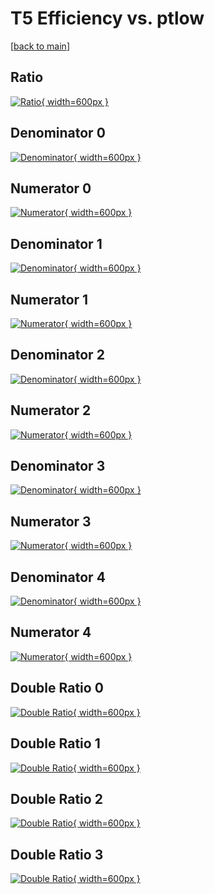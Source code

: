 # T5 Efficiency vs. ptlow

[[back to main](./)]



## Ratio

[![Ratio](../mtv/var/T5_base_13_-1_eff_ptlow.png){ width=600px }](../mtv/var/T5_base_13_-1_eff_ptlow.pdf)

## Denominator 0

[![Denominator](../mtv/den/T5_base_13_-1_eff_ptlow_den0.png){ width=600px }](../mtv/den/T5_base_13_-1_eff_ptlow_den0.pdf)

## Numerator 0

[![Numerator](../mtv/num/T5_base_13_-1_eff_ptlow_num0.png){ width=600px }](../mtv/num/T5_base_13_-1_eff_ptlow_num0.pdf)

## Denominator 1

[![Denominator](../mtv/den/T5_base_13_-1_eff_ptlow_den1.png){ width=600px }](../mtv/den/T5_base_13_-1_eff_ptlow_den1.pdf)

## Numerator 1

[![Numerator](../mtv/num/T5_base_13_-1_eff_ptlow_num1.png){ width=600px }](../mtv/num/T5_base_13_-1_eff_ptlow_num1.pdf)

## Denominator 2

[![Denominator](../mtv/den/T5_base_13_-1_eff_ptlow_den2.png){ width=600px }](../mtv/den/T5_base_13_-1_eff_ptlow_den2.pdf)

## Numerator 2

[![Numerator](../mtv/num/T5_base_13_-1_eff_ptlow_num2.png){ width=600px }](../mtv/num/T5_base_13_-1_eff_ptlow_num2.pdf)

## Denominator 3

[![Denominator](../mtv/den/T5_base_13_-1_eff_ptlow_den3.png){ width=600px }](../mtv/den/T5_base_13_-1_eff_ptlow_den3.pdf)

## Numerator 3

[![Numerator](../mtv/num/T5_base_13_-1_eff_ptlow_num3.png){ width=600px }](../mtv/num/T5_base_13_-1_eff_ptlow_num3.pdf)

## Denominator 4

[![Denominator](../mtv/den/T5_base_13_-1_eff_ptlow_den4.png){ width=600px }](../mtv/den/T5_base_13_-1_eff_ptlow_den4.pdf)

## Numerator 4

[![Numerator](../mtv/num/T5_base_13_-1_eff_ptlow_num4.png){ width=600px }](../mtv/num/T5_base_13_-1_eff_ptlow_num4.pdf)

## Double Ratio 0

[![Double Ratio](../mtv/ratio/T5_base_13_-1_eff_ptlow_ratio0.png){ width=600px }](../mtv/ratio/T5_base_13_-1_eff_ptlow_ratio0.pdf)

## Double Ratio 1

[![Double Ratio](../mtv/ratio/T5_base_13_-1_eff_ptlow_ratio1.png){ width=600px }](../mtv/ratio/T5_base_13_-1_eff_ptlow_ratio1.pdf)

## Double Ratio 2

[![Double Ratio](../mtv/ratio/T5_base_13_-1_eff_ptlow_ratio2.png){ width=600px }](../mtv/ratio/T5_base_13_-1_eff_ptlow_ratio2.pdf)

## Double Ratio 3

[![Double Ratio](../mtv/ratio/T5_base_13_-1_eff_ptlow_ratio3.png){ width=600px }](../mtv/ratio/T5_base_13_-1_eff_ptlow_ratio3.pdf)

